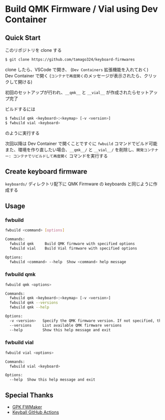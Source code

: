# Build QMK Firmware / Vial using Dev Container

## Quick Start

このリポジトリを clone する

```sh
$ git clone https://github.com/tamago324/keyboard-firmwares
```

clone したら、VSCode で開き、 (`Dev Containers` 拡張機能を入れておく)  
Dev Container で開く (`コンテナで再度開く`のメッセージが表示されたら、クリックして開ける)  

初回のセットアップが行われ、`__qmk__` と `__vial__` が作成されたらセットアップ完了


ビルドするには

```sh
$ fwbuild qmk <keyboard>:<keymap> [-v <version>]
$ fwbuild vial <keyboard>
```

のように実行する


次回以降は Dev Container で開くことですぐに `fwbuild` コマンドでビルド可能  
また、環境を作り直したい場合、`__qmk__/` と `__vial__/` を削除し、`開発コンテナー: コンテナでリビルドして再度開く` コマンドを実行する

## Create keyboard firmware

`keyboards/` ディレクトリ配下に QMK Firmware の keyboards と同じように作成する  


## Usage

### fwbuild

```sh
fwbuild <command> [options]

Commands:
  fwbuild qmk     Build QMK firmware with specified options
  fwbuild vial    Build Vial firmware with specified options

Options:
  fwbuild <command> --help  Show <command> help message
```

### fwbuild qmk

```sh
fwbuild qmk <options>

Commands:
  fwbuild qmk <keyboard>:<keymap> [-v <version>]
  fwbuild qmk --versions
  fwbuild qmk --help

Options:
  -v <version>   Specify the QMK firmware version. If not specified, the latest tag will be used.
  --versions     List available QMK firmware versions
  --help         Show this help message and exit
```

### fwbuild vial

```sh
fwbuild vial <options>

Commands:
  fwbuild vial <keyboard>

Options:
  --help  Show this help message and exit
```


## Special Thanks

* [GPK FWMaker](https://github.com/darakuneko/gpk_fwmaker)
* [Keyball GitHub Actions](https://github.com/Yowkees/keyball/pull/547/files#diff-002f0cf6de5b59906143def2851a94115b1ce39b58995b2ce87ec84efc63d3c2)
